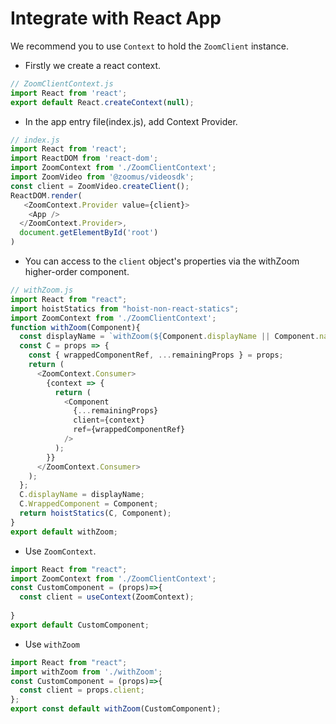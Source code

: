 # Integrate with React App

We recommend you to use `Context` to hold the `ZoomClient` instance.

- Firstly we create a react context.
```javascript
// ZoomClientContext.js
import React from 'react';
export default React.createContext(null);
```

- In the app entry file(index.js), add Context Provider.
```javascript
// index.js
import React from 'react';
import ReactDOM from 'react-dom';
import ZoomContext from './ZoomClientContext';
import ZoomVideo from '@zoomus/videosdk';
const client = ZoomVideo.createClient();
ReactDOM.render(
   <ZoomContext.Provider value={client}>
    <App />
  </ZoomContext.Provider>,
  document.getElementById('root')
)
```

- You can access to the `client` object's properties via the withZoom higher-order component.
```javascript
// withZoom.js
import React from "react";
import hoistStatics from "hoist-non-react-statics";
import ZoomContext from './ZoomClientContext';
function withZoom(Component){
  const displayName = `withZoom(${Component.displayName || Component.name})`;
  const C = props => {
    const { wrappedComponentRef, ...remainingProps } = props;
    return (
      <ZoomContext.Consumer>
        {context => {
          return (
            <Component
              {...remainingProps}
              client={context}
              ref={wrappedComponentRef}
            />
          );
        }}
      </ZoomContext.Consumer>
    );
  };
  C.displayName = displayName;
  C.WrappedComponent = Component;
  return hoistStatics(C, Component);
}
export default withZoom;
```

- Use `ZoomContext`.
```javascript
import React from "react";
import ZoomContext from './ZoomClientContext';
const CustomComponent = (props)=>{
  const client = useContext(ZoomContext);
  
}
export default CustomComponent;
```

- Use `withZoom `
```javascript
import React from "react";
import withZoom from './withZoom';
const CustomComponent = (props)=>{
  const client = props.client;
};
export const default withZoom(CustomComponent);
```